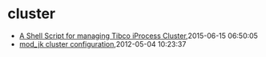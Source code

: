 # cluster
* [A Shell Script for managing Tibco iProcess Cluster](/2015/2015-06-15-a-shell-script-for-managing-tibco-iprocess-cluster),2015-06-15 06:50:05
* [mod_jk cluster configuration](/2012/2012-05-04-mod_jk-cluster-configuration),2012-05-04 10:23:37
